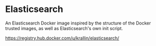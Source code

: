 Elasticsearch
=============

An Elasticsearch Docker image inspired by the structure of the Docker trusted
images, as well as Elasticsearch's own init script.

https://registry.hub.docker.com/u/krallin/elasticsearch/
